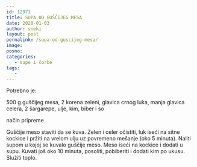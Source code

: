 ```yaml
---
id: 12971
title: SUPA OD GUŠČIJEG MESA
date: 2020-01-03
author: sneki
layout: post
permalink: /supa-od-guscijeg-mesa/
image: 
posno: 
categories:
   - supe i čorbe
tags:
   -
---
```

Potrebno je:

500 g guščijeg mesa, 
 2 korena zeleni,
glavica crnog luka, 
 manja glavica celera,
2 šargarepe, 
 ulje, kim, biber i so

način pripreme

Guščije meso staviti da se kuva. Zelen i celer
očistiti, luk iseći na sitne kockice i pržiti na vrelom
ulju uz povremeno mešanje (oko 5 minuta). Naliti supom u
kojoj se kuvalo guščije meso. Meso iseći na kockice i
dodati u supu. Kuvati još oko 10 minuta, posoliti,
pobiberiti i dodati kim po ukusu. Služiti toplo.

 
  

